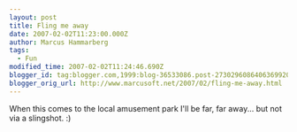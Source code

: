 ```yaml
---
layout: post
title: Fling me away
date: 2007-02-02T11:23:00.000Z
author: Marcus Hammarberg
tags:
  - Fun
modified_time: 2007-02-02T11:24:46.690Z
blogger_id: tag:blogger.com,1999:blog-36533086.post-2730296086406369920
blogger_orig_url: http://www.marcusoft.net/2007/02/fling-me-away.html
---
```


When this comes to the local amusement park I'll be far, far away...
but not via a slingshot. :)
